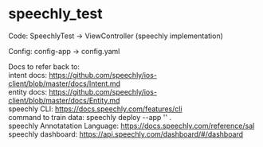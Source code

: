 # speechly_test
Code: SpeechlyTest -> ViewController (speechly implementation)

Config: config-app -> config.yaml

Docs to refer back to: <br>
intent docs: https://github.com/speechly/ios-client/blob/master/docs/Intent.md <br>
entity docs: https://github.com/speechly/ios-client/blob/master/docs/Entity.md <br>
speechly CLI: https://docs.speechly.com/features/cli <br>
command to train data: speechly deploy --app '<app-id>' . <br>
speechly Annotatation Language: https://docs.speechly.com/reference/sal <br>
speechly dashboard: https://api.speechly.com/dashboard/#/dashboard <br>
